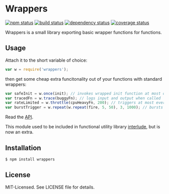 # Wrappers
[![npm status](http://img.shields.io/npm/v/wrappers.svg)](https://www.npmjs.org/package/wrappers)
[![build status](https://secure.travis-ci.org/clux/wrappers.svg)](http://travis-ci.org/clux/wrappers)
[![dependency status](https://david-dm.org/clux/wrappers.svg)](https://david-dm.org/clux/wrappers)
[![coverage status](http://img.shields.io/coveralls/clux/wrappers.svg)](https://coveralls.io/r/clux/wrappers)

Wrappers is a small library exporting basic wrapper functions for functions.

## Usage
Attach it to the short variable of choice:

```javascript
var w = require('wrappers');
```

then get some cheap extra funcitonality out of your functions with standard wrappers:

```javascript
var safeInit = w.once(init); // invokes wrapped init function at most once
var tracedFn = w.trace(buggyFn); // logs input and output when called
var rateLimited = w.throttle(cpuHeavyFn, 200); // triggers at most every 200ms
var burstTrigger = w.repeat(w.repeat(fire, 5, 50), 3, 1000); // bursts of 5 every second 3 times
```

Read the [API](https://github.com/clux/wrappers/blob/master/api.md).

This module used to be included in functional utility library [interlude](https://github.com/clux/interlude), but is now an extra.

## Installation

```bash
$ npm install wrappers
```

## License
MIT-Licensed. See LICENSE file for details.
